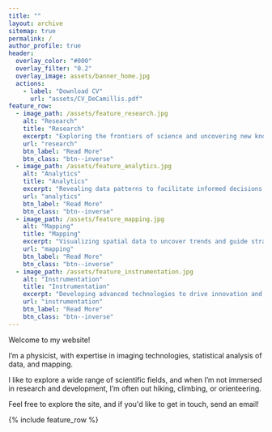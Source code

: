 ```yaml
---
title: ""
layout: archive
sitemap: true
permalink: /
author_profile: true
header:
  overlay_color: "#000"
  overlay_filter: "0.2"
  overlay_image: assets/banner_home.jpg
  actions:
    - label: "Download CV"
      url: "assets/CV_DeCamillis.pdf"
feature_row:
  - image_path: /assets/feature_research.jpg
    alt: "Research"
    title: "Research"
    excerpt: "Exploring the frontiers of science and uncovering new knowledge through innovative research."
    url: "research"
    btn_label: "Read More"
    btn_class: "btn--inverse"
  - image_path: /assets/feature_analytics.jpg
    alt: "Analytics"
    title: "Analytics"
    excerpt: "Revealing data patterns to facilitate informed decisions and drive positive outcomes."
    url: "analytics"
    btn_label: "Read More"
    btn_class: "btn--inverse"
  - image_path: /assets/feature_mapping.jpg
    alt: "Mapping"
    title: "Mapping"
    excerpt: "Visualizing spatial data to uncover trends and guide strategic planning."
    url: "mapping"
    btn_label: "Read More"
    btn_class: "btn--inverse"
  - image_path: /assets/feature_instrumentation.jpg
    alt: "Instrumentation"
    title: "Instrumentation"
    excerpt: "Developing advanced technologies to drive innovation and enhance capabilities."
    url: "instrumentation"
    btn_label: "Read More"
    btn_class: "btn--inverse"
---
```


Welcome to my website!

I’m a physicist, with expertise in imaging technologies, statistical analysis of data, and mapping.

I like to explore a wide range of scientific fields, and when I’m not immersed in research and development, I’m often out hiking, climbing, or orienteering. 

Feel free to explore the site, and if you'd like to get in touch, send an email!

{% include feature_row %}
